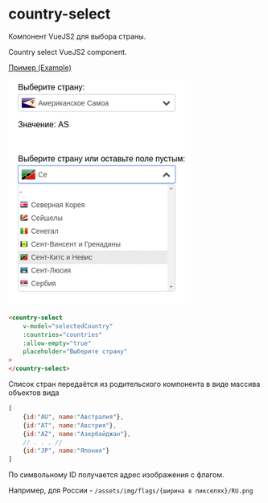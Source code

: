 # country-select
Компонент VueJS2 для выбора страны.
 
Country select VueJS2 component.

[Пример (Example)](http://insbor.ru/vue/country-select/ "Component example")

![Пример (example)](https://raw.githubusercontent.com/va-fursenko/country-select/master/example/country-select-example.png "Пример (example)")

```html
<country-select
    v-model="selectedCountry"
    :countries="countries"
    :allow-empty="true"
    placeholder="Выберите страну"
>
</country-select>
```

Список стран передаётся из родительского компонента в виде массива объектов вида 
```js
[
    {id:"AU", name:"Австралия"},
    {id:"AT", name:"Австрия"},
    {id:"AZ", name:"Азербайджан"},
    // . . . //
    {id:"JP", name:"Япония"}
]
```
По символьному ID получается адрес изображения с флагом. 

Например, для России - `/assets/img/flags/{ширина в пикселях}/RU.png`
